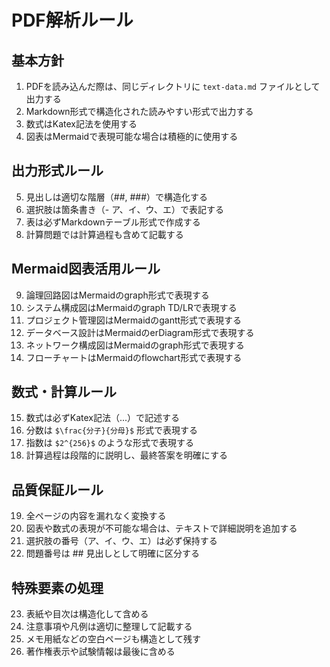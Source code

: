# PDF解析ルール

## 基本方針
1. PDFを読み込んだ際は、同じディレクトリに `text-data.md` ファイルとして出力する
2. Markdown形式で構造化された読みやすい形式で出力する
3. 数式はKatex記法を使用する
4. 図表はMermaidで表現可能な場合は積極的に使用する

## 出力形式ルール
5. 見出しは適切な階層（##, ###）で構造化する
6. 選択肢は箇条書き（- ア、イ、ウ、エ）で表記する
7. 表は必ずMarkdownテーブル形式で作成する
8. 計算問題では計算過程も含めて記載する

## Mermaid図表活用ルール
9. 論理回路図はMermaidのgraph形式で表現する
10. システム構成図はMermaidのgraph TD/LRで表現する
11. プロジェクト管理図はMermaidのgantt形式で表現する
12. データベース設計はMermaidのerDiagram形式で表現する
13. ネットワーク構成図はMermaidのgraph形式で表現する
14. フローチャートはMermaidのflowchart形式で表現する

## 数式・計算ルール
15. 数式は必ずKatex記法（$...$）で記述する
16. 分数は `$\frac{分子}{分母}$` 形式で表現する
17. 指数は `$2^{256}$` のような形式で表現する
18. 計算過程は段階的に説明し、最終答案を明確にする

## 品質保証ルール
19. 全ページの内容を漏れなく変換する
20. 図表や数式の表現が不可能な場合は、テキストで詳細説明を追加する
21. 選択肢の番号（ア、イ、ウ、エ）は必ず保持する
22. 問題番号は ## 見出しとして明確に区分する

## 特殊要素の処理
23. 表紙や目次は構造化して含める
24. 注意事項や凡例は適切に整理して記載する
25. メモ用紙などの空白ページも構造として残す
26. 著作権表示や試験情報は最後に含める